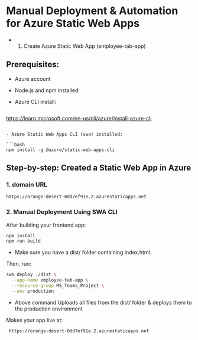 # Manual Deployment & Automation for Azure Static Web Apps
- 1. Create Azure Static Web App (employee-tab-app)
     
## Prerequisites:
- Azure account

- Node.js and npm installed

- Azure CLI install:
  ```bash
 https://learn.microsoft.com/en-us/cli/azure/install-azure-cli
 ```

- Azure Static Web Apps CLI (swa) installed:

```bash
npm install -g @azure/static-web-apps-cli
```
## Step-by-step: Created a Static Web App in Azure

### 1. domain URL
```bash
https://orange-desert-0dd7ef91e.2.azurestaticapps.net
```
### 2. Manual Deployment Using SWA CLI
After building your frontend app:

```bash
npm install
npm run build
```
- Make sure you have a dist/ folder containing index.html.

Then, run:

```bash
swa deploy ./dist \
  --app-name employee-tab-app \
  --resource-group MS_Teams_Project \
  --env production
```

- Above command Uploads all files from the dist/ folder & deploys them to the production environment

Makes your app live at:
```bash
 https://orange-desert-0dd7ef91e.2.azurestaticapps.net
```
